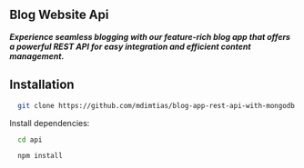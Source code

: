 ## **Blog Website Api**
***Experience seamless blogging with our feature-rich blog app that offers a powerful REST API for easy integration and efficient content management.***

## Installation
```bash
  git clone https://github.com/mdimtias/blog-app-rest-api-with-mongodb.git

```
Install dependencies:
```bash
  cd api 
```
```bash
  npm install 
```